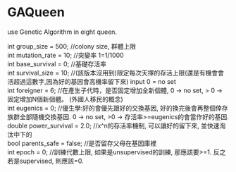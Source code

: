 # GAQueen
use Genetic Algorithm in eight queen.

int group_size = 500;			//colony size, 群體上限  
int mutation_rate = 10;			//突變率 1=1/1000  
int base_survival = 0;			//基礎存活率  
int survival_size = 10;			//(該版本沒用到)限定每次天擇的存活上限(還是有機會會活超過這數字,因為好的基因會高機率留下來) input 0 = no set  
int foreigner = 6;				//在產生子代時，是否固定增加全新個體, 0 -> no set, > 0 -> 固定增加N個新個體。   (外國人移民的概念)  
int eugenics = 0;				//優生學:好的會優先跟好的交換基因, 好的換完後會再整個倖存族群全部隨機交換基因.  0 -> no set, >0 -> 存活率>=eugenics的會當作好的基因.  
double power_survival = 2.0;	//x^n的存活率機制, 可以讓好的留下來, 並快速淘汰中下的  
bool parents_safe = false;		//是否留存父母在基因庫裡  
int epoch = 0;					//訓練代數上限, 如果是unsupervised的訓練, 那應該要>=1. 反之若是supervised, 則應該=0.  
